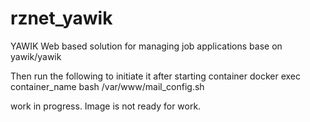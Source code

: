 # rznet_yawik
YAWIK Web based solution for managing job applications base on yawik/yawik

Then run the following to initiate it after starting container
docker exec container_name bash /var/www/mail_config.sh

work in progress. Image is not ready for work.


